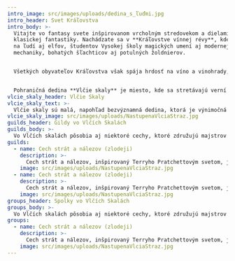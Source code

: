```yaml
---
intro_image: src/images/uploads/dedina_s_ľuďmi.jpg
intro_header: Svet Kráľovstva
intro_body: >-
  Vitajte vo fantasy svete inšpirovanom vrcholným stredovekom a dielami
  klasickej fantastiky. Nachádzate sa v **Kráľovstve vínnej révy**, kde narazíte
  na ľudí aj elfov, študentov Vysokej školy magických umení aj modernej
  mechaniky, bohatých šľachticov aj potulných žoldnierov.


  Všetkých obyvateľov Kráľovstva však spája hrdosť na víno a vinohrady, na ktoré si robí zálusk susedná **Akvilónia**, známa aj ako Vodárske kráľovstvo. Vodárstvo sníva o revolúcii, ktorú by do Kráľovstva prinieslo, o zalievaní vinohradov vodou z vodovodov, o miešaných nápojoch a ďalších moderných reformách.


  Pohraničná dedina **Vlčie skaly** je miesto, kde sa stretávajú verní občania Kráľovstva, inovátori aj špehovia z Vodárstva, ale hlavne dobrodruhovia z oboch strán.
vlcie_skaly_header: Vlčie Skaly
vlcie_skaly_text: >-
  Vlčie skaly sú malá, napohľad bezvýznamná dedina, ktorá je výnimočná svojou polohou na hranici medzi Kráľovstvom a Vodárstvom. Boje medzi oboma mocnosťami neraz vedú k tomu, že sa časť dediny ocitne na jednej alebo druhej strane.
vlcie_skaly_image: src/images/uploads/NastupenaVlciaStraz.jpg
guilds_header: Gildy vo Vlčích Skalách
guilds_body: >-
  Vo Vlčích skalách pôsobia aj niektoré cechy, ktoré združujú majstrov daných remesiel z celého Kráľovstva. Do týchto cechov sa vie pridať ktokoľvek, kto prejaví záujem.
guilds: 
  - name: Cech strát a nálezov (zlodeji)
    description: >-
      Cech strát a nálezov, inšpirovaný Terryho Pratchettovým svetom, je neobyčajná zlodejská gildia s ironickým šarmom. Naoko pôsobí ako verejnoprospešná organizácia, ktorá zjednocuje stratené a nájdené veci, no v skutočnosti ide o ucelenú štruktúru profesionálnych zlodejov. Každý "nález" je starostlivo plánovanou akciou, a členovia gilde dbajú na to, aby ich krádeže pôsobili elegantne a takmer... zákonne. Zároveň dodržiavajú zložitý etický kódex, ktorý mieša pragmatizmus s nádychom absurdného humoru. Hlavným mottom gilde je: "Nie všetko, čo je stratené, čaká na nájdenie – niekedy len potrebuje... nový domov."
    image: src/images/uploads/NastupenaVlciaStraz.jpg
  - name: Cech strát a nálezov (zlodeji)
    description: >-
      Cech strát a nálezov, inšpirovaný Terryho Pratchettovým svetom, je neobyčajná zlodejská gildia s ironickým šarmom. Naoko pôsobí ako verejnoprospešná organizácia, ktorá zjednocuje stratené a nájdené veci, no v skutočnosti ide o ucelenú štruktúru profesionálnych zlodejov. Každý "nález" je starostlivo plánovanou akciou, a členovia gilde dbajú na to, aby ich krádeže pôsobili elegantne a takmer... zákonne. Zároveň dodržiavajú zložitý etický kódex, ktorý mieša pragmatizmus s nádychom absurdného humoru. Hlavným mottom gilde je: "Nie všetko, čo je stratené, čaká na nájdenie – niekedy len potrebuje... nový domov."
    image: src/images/uploads/NastupenaVlciaStraz.jpg
groups_header: Spolky vo Vlčích Skalách
groups_body: >-
  Vo Vlčích skalách pôsobia aj niektoré cechy, ktoré združujú majstrov daných remesiel z celého Kráľovstva. Do týchto cechov sa vie pridať ktokoľvek, kto prejaví záujem.
groups:
  - name: Cech strát a nálezov (zlodeji)
    description: >-
      Cech strát a nálezov, inšpirovaný Terryho Pratchettovým svetom, je neobyčajná zlodejská gildia s ironickým šarmom. Naoko pôsobí ako verejnoprospešná organizácia, ktorá zjednocuje stratené a nájdené veci, no v skutočnosti ide o ucelenú štruktúru profesionálnych zlodejov. Každý "nález" je starostlivo plánovanou akciou, a členovia gilde dbajú na to, aby ich krádeže pôsobili elegantne a takmer... zákonne. Zároveň dodržiavajú zložitý etický kódex, ktorý mieša pragmatizmus s nádychom absurdného humoru. Hlavným mottom gilde je: "Nie všetko, čo je stratené, čaká na nájdenie – niekedy len potrebuje... nový domov."
    image: src/images/uploads/NastupenaVlciaStraz.jpg
---
```

